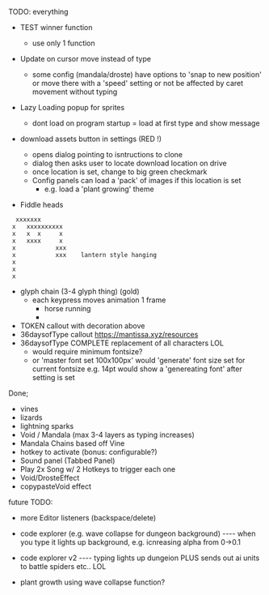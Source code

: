 

TODO: everything

- TEST winner function
   - use only 1 function

- Update on cursor move instead of type
   - some config (mandala/droste) have options to 'snap to new position' or move there with a 'speed' setting
     or not be affected by caret movement without typing

- Lazy Loading popup for sprites
   - dont load on program startup
   = load at first type and show message  

-  download assets button in settings (RED !)
   -  opens dialog pointing to isntructions to clone
   -  dialog then asks user to locate download location on drive
   -  once location is set, change to big green checkmark
   - Config panels can load a 'pack' of images if this location is set
      - e.g. load a 'plant growing' theme 

 

- Fiddle heads
```
  xxxxxxx
 x   xxxxxxxxxx
 x   x  x     x
 x   xxxx     x
 x           xxx
 x           xxx    lantern style hanging
 x
 x
 x
 ```
- glyph chain (3-4 glyph thing) (gold)
   -  each keypress moves animation 1 frame
      - horse running
      - 
- TOKEN callout with decoration above
- 36daysofType callout https://mantissa.xyz/resources
- 36daysofType COMPLETE replacement of all characters LOL
   - would require minimum fontsize?
   - or 'master font set 100x100px' would 'generate' font
   size set for current fontsize e.g. 14pt
   would show a 'genereating font' after setting is set

Done;
- vines
- lizards
- lightning sparks
- Void / Mandala  (max 3-4 layers as typing increases)
- Mandala Chains based off Vine
- hotkey to activate (bonus: configurable?)
- Sound panel (Tabbed Panel)
- Play 2x Song w/ 2 Hotkeys to trigger each one
- Void/DrosteEffect
- copypasteVoid effect


future TODO:
- more Editor listeners (backspace/delete)     

- code explorer (e.g. wave collapse for dungeon background)
---- when you type it lights up background, e.g. icnreasing alpha from 0->0.1

- code explorer v2 
---- typing lights up dungeion PLUS sends out ai units to battle spiders etc.. LOL
 
- plant growth using wave collapse function?